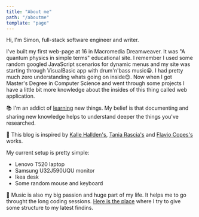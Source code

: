 ```yaml
---
title: "About me"
path: "/aboutme"
template: "page"
---
```


Hi, I'm Simon, full-stack software engineer and writer.

I've built my first web-page at 16 in Macromedia Dreamweaver. It was "A quantum physics in simple terms" educational site. I remember I used some random googled JavaScript scenarios for dynamic menus and my site was starting through VisualBasic app with drum'n'bass music😀. I had pretty much zero understanding whats going on inside😊. Now when I got Master's Degree in Computer Science and went through some projects I have a little bit more knowledge about the insides of this thing called web application.

📚 I'm an addict of [learning](https://www.simonbliznyuk.com/things-i-dont-know) new things. My belief is that documenting and sharing new knowledge helps to understand deeper the things you've researched.

🙌 This blog is inspired by [Kalle Hallden's](https://www.youtube.com/channel/UCWr0mx597DnSGLFk1WfvSkQ/channels), [Tania Rascia's](https://www.taniarascia.com/)  and [Flavio Copes's](https://flaviocopes.com/) works.

My current setup is pretty simple:

- Lenovo T520 laptop
- Samsung U32J590UQU monitor
- Ikea desk
- Some random mouse and keyboard

🎷 Music is also my big passion and huge part of my life. It helps me to go throught the long coding sessions. [Here is the place](https://soundcloud.com/steamysunnyspace) where I try to give some structure to my latest findins.